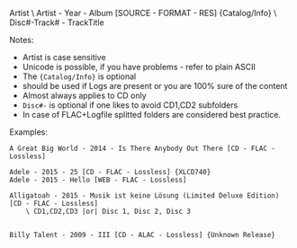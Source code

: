 Artist
	\ Artist - Year - Album [SOURCE - FORMAT - RES] {Catalog/Info}
		\ Disc#-Track# - TrackTitle

Notes:

- Artist is case sensitive
- Unicode is possible, if you have problems - refer to plain ASCII
- The `{Catalog/Info}` is optional
 - should be used if Logs are present or you are 100% sure of the content
 - Almost always applies to CD only
- `Disc#-` is optional if one likes to avoid CD1,CD2 subfolders
 - In case of FLAC+Logfile splitted folders are considered best practice.

 Examples:

```
A Great Big World - 2014 - Is There Anybody Out There [CD - FLAC - Lossless]

Adele - 2015 - 25 [CD - FLAC - Lossless] {XLCD740}
Adele - 2015 - Hello [WEB - FLAC - Lossless]

Alligatoah - 2015 - Musik ist keine Lösung (Limited Deluxe Edition) [CD - FLAC - Lossless]
	\ CD1,CD2,CD3 |or| Disc 1, Disc 2, Disc 3


Billy Talent - 2009 - III [CD - ALAC - Lossless] {Unknown Release}
```